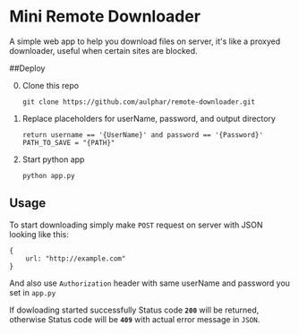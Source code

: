 # Mini Remote Downloader
A simple web app to help you download files on server, it's like a proxyed downloader, useful when certain sites are blocked.

##Deploy

0. Clone this repo
    ```
    git clone https://github.com/aulphar/remote-downloader.git
    ```

1. Replace placeholders for userName, password, and output directory
    ```
    return username == '{UserName}' and password == '{Password}'
    PATH_TO_SAVE = "{PATH}"
    ```
    
2. Start python app
    ```
    python app.py
    ```
    
## Usage
To start downloading simply make `POST` request on server with JSON looking like this:
```
{
    url: "http://example.com"
}
``` 
And also use `Authorization` header with same userName and password you set in `app.py`

If dowloading started successfully Status code **`200`** will be returned, otherwise Status code will be **`409`** with actual error message in `JSON`.